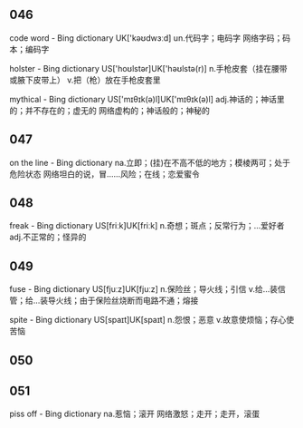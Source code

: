 ## 046

code word - Bing dictionary
UK['kəʊdwɜːd]
un.代码字；电码字
网络字码；码本；编码字

holster - Bing dictionary
US['hoʊlstər]UK['həʊlstə(r)]
n.手枪皮套（挂在腰带或腋下皮带上）
v.把（枪）放在手枪皮套里

mythical - Bing dictionary
US['mɪθɪk(ə)l]UK['mɪθɪk(ə)l]
adj.神话的；神话里的；并不存在的；虚无的
网络虚构的；神话般的；神秘的


## 047

on the line - Bing dictionary
na.立即；(挂)在不高不低的地方；模棱两可；处于危险状态
网络坦白的说，冒……风险；在线；恋爱蜜令

## 048

freak - Bing dictionary
US[friːk]UK[friːk]
n.奇想；斑点；反常行为；…爱好者
adj.不正常的；怪异的


## 049

fuse - Bing dictionary
US[fjuːz]UK[fjuːz]
n.保险丝；导火线；引信
v.给…装信管；给…装导火线；由于保险丝烧断而电路不通；熔接

spite - Bing dictionary
US[spaɪt]UK[spaɪt]
n.怨恨；恶意
v.故意使烦恼；存心使苦恼

## 050

## 051

piss off - Bing dictionary
na.惹恼；滚开
网络激怒；走开；走开，滚蛋




